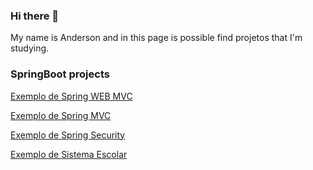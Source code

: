 ### Hi there 👋
My name is Anderson and in this page is possible find projetos that I'm studying.

### SpringBoot projects
[Exemplo de Spring WEB MVC](https://github.com/andersonmell0/spring-web-mvc)

[Exemplo de  Spring MVC](https://github.com/andersonmell0/demo-mvc)

[Exemplo de Spring Security](https://github.com/andersonmell0/demo-security)

[Exemplo de Sistema Escolar](https://github.com/andersonmell0/escolar)

<!--
**andersonmell0/andersonmell0** is a ✨ _special_ ✨ repository because its `README.md` (this file) appears on your GitHub profile.

Here are some ideas to get you started:

- 🔭 I’m currently working on ...
- 🌱 I’m currently learning ...
- 👯 I’m looking to collaborate on ...
- 🤔 I’m looking for help with ...
- 💬 Ask me about ...
- 📫 How to reach me: ...
- 😄 Pronouns: ...
- ⚡ Fun fact: ...
-->
